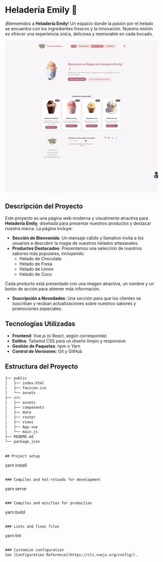 # Heladería Emily 🍦

¡Bienvenidos a **Heladería Emily**! Un espacio donde la pasión por el helado se encuentra con los ingredientes frescos y la innovación. Nuestra misión es ofrecer una experiencia única, deliciosa y memorable en cada bocado.


![Heladería Emily - Pantalla Principal](https://github.com/alexanderportilla/heladeria-emily/blob/1e3a3054d6918b9ca935ba6cb8df3e803e8b36e9/heladeria-emily.png)

## Descripción del Proyecto

Este proyecto es una página web moderna y visualmente atractiva para **Heladería Emily**, diseñada para presentar nuestros productos y destacar nuestra marca. La página incluye:

- **Sección de Bienvenida**: Un mensaje cálido y llamativo invita a los usuarios a descubrir la magia de nuestros helados artesanales.
- **Productos Destacados**: Presentamos una selección de nuestros sabores más populares, incluyendo:
  - Helado de Chocolate
  - Helado de Fresa
  - Helado de Limón
  - Helado de Coco

Cada producto está presentado con una imagen atractiva, un nombre y un botón de acción para obtener más información.

- **Suscripción a Novedades**: Una sección para que los clientes se suscriban y reciban actualizaciones sobre nuestros sabores y promociones especiales.

## Tecnologías Utilizadas

- **Frontend**: Vue.js (o React, según corresponda)
- **Estilos**: Tailwind CSS para un diseño limpio y responsive
- **Gestión de Paquetes**: npm o Yarn
- **Control de Versiones**: Git y GitHub

## Estructura del Proyecto

```plaintext
├── public
│   ├── index.html
│   ├── favicon.ico
│   └── assets
├── src
│   ├── assets
│   ├── components
│   ├── data
│   ├── router
│   ├── views
│   ├── App.vue
│   └── main.js
├── README.md
└── package.json


## Project setup
```
yarn install
```

### Compiles and hot-reloads for development
```
yarn serve
```

### Compiles and minifies for production
```
yarn build
```

### Lints and fixes files
```
yarn lint
```

### Customize configuration
See [Configuration Reference](https://cli.vuejs.org/config/).
